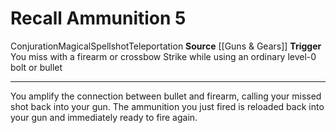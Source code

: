﻿---
actions: '[reaction]'
cost: null
element: null
frequency: null
id: '924'
name: Recall Ammunition
rarity: Common
requirement: null
school: Conjuration
source: '[[DATABASE/source/Guns & Gears|Guns & Gears]]'
trait:
- '[[DATABASE/trait/Conjuration|Conjuration]]'
- '[[DATABASE/trait/Magical|Magical]]'
- '[[DATABASE/trait/Spellshot|Spellshot]]'
- '[[DATABASE/trait/Teleportation|Teleportation]]'
trigger: You miss with a firearm or crossbow Strike while using an ordinary level-0
  bolt or bullet
type: Action

---
# Recall Ammunition <span class="action-icon">5</span>

<span class="item-trait">Conjuration</span><span class="item-trait">Magical</span><span class="item-trait">Spellshot</span><span class="item-trait">Teleportation</span>
**Source** [[Guns & Gears]]
**Trigger** You miss with a firearm or crossbow Strike while using an ordinary level-0 bolt or bullet

---
You amplify the connection between bullet and firearm, calling your missed shot back into your gun. The ammunition you just fired is reloaded back into your gun and immediately ready to fire again.
